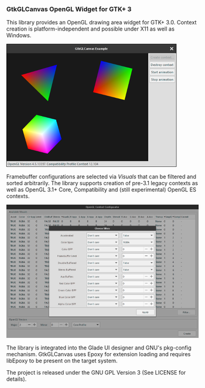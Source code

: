 ### GtkGLCanvas OpenGL Widget for GTK+ 3

This library provides an OpenGL drawing area widget for GTK+ 3.0. Context
creation is platform-independent and possible under X11 as well as Windows.

![OpenGL Canvas Screenshot](docs/screenshots/canvas.png)

Framebuffer configurations are selected via *Visuals* that can be filtered and
sorted arbitrarily. The library supports creation of pre-3.1 legacy contexts
as well as OpenGL 3.1+ Core, Compatibility and (still experimental) OpenGL ES
contexts.

![Visual Selection Screenshot](docs/screenshots/visuals.png)

The library is integrated into the Glade UI designer and GNU's pkg-config
mechanism. GtkGLCanvas uses Epoxy for extension loading and requires libEpoxy
to be present on the target system.

The project is released under the GNU GPL Version 3 (See LICENSE for details).
